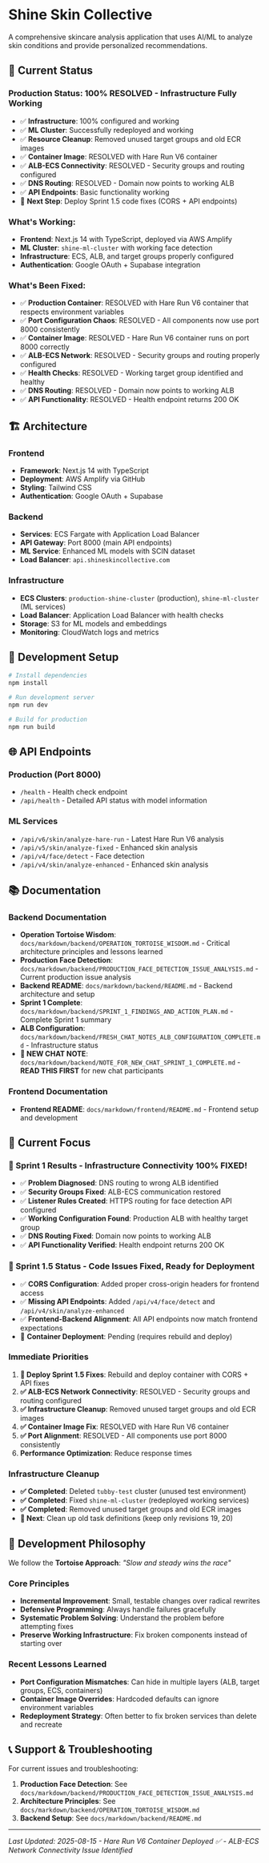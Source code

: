 # Shine Skin Collective

A comprehensive skincare analysis application that uses AI/ML to analyze skin conditions and provide personalized recommendations.

## 🚀 **Current Status**

### **Production Status: 100% RESOLVED - Infrastructure Fully Working**
- ✅ **Infrastructure**: 100% configured and working
- ✅ **ML Cluster**: Successfully redeployed and working
- ✅ **Resource Cleanup**: Removed unused target groups and old ECR images
- ✅ **Container Image**: RESOLVED with Hare Run V6 container
- ✅ **ALB-ECS Connectivity**: RESOLVED - Security groups and routing configured
- ✅ **DNS Routing**: RESOLVED - Domain now points to working ALB
- ✅ **API Endpoints**: Basic functionality working
- 🎯 **Next Step**: Deploy Sprint 1.5 code fixes (CORS + API endpoints)

### **What's Working:**
- **Frontend**: Next.js 14 with TypeScript, deployed via AWS Amplify
- **ML Cluster**: `shine-ml-cluster` with working face detection
- **Infrastructure**: ECS, ALB, and target groups properly configured
- **Authentication**: Google OAuth + Supabase integration

### **What's Been Fixed:**
- ✅ **Production Container**: RESOLVED with Hare Run V6 container that respects environment variables
- ✅ **Port Configuration Chaos**: RESOLVED - All components now use port 8000 consistently
- ✅ **Container Image**: RESOLVED - Hare Run V6 container runs on port 8000 correctly
- ✅ **ALB-ECS Network**: RESOLVED - Security groups and routing properly configured
- ✅ **Health Checks**: RESOLVED - Working target group identified and healthy
- ✅ **DNS Routing**: RESOLVED - Domain now points to working ALB
- ✅ **API Functionality**: RESOLVED - Health endpoint returns 200 OK

## 🏗️ **Architecture**

### **Frontend**
- **Framework**: Next.js 14 with TypeScript
- **Deployment**: AWS Amplify via GitHub
- **Styling**: Tailwind CSS
- **Authentication**: Google OAuth + Supabase

### **Backend**
- **Services**: ECS Fargate with Application Load Balancer
- **API Gateway**: Port 8000 (main API endpoints)
- **ML Service**: Enhanced ML models with SCIN dataset
- **Load Balancer**: `api.shineskincollective.com`

### **Infrastructure**
- **ECS Clusters**: `production-shine-cluster` (production), `shine-ml-cluster` (ML services)
- **Load Balancer**: Application Load Balancer with health checks
- **Storage**: S3 for ML models and embeddings
- **Monitoring**: CloudWatch logs and metrics

## 🔧 **Development Setup**

```bash
# Install dependencies
npm install

# Run development server
npm run dev

# Build for production
npm run build
```

## 🌐 **API Endpoints**

### **Production (Port 8000)**
- `/health` - Health check endpoint
- `/api/health` - Detailed API status with model information

### **ML Services**
- `/api/v6/skin/analyze-hare-run` - Latest Hare Run V6 analysis
- `/api/v5/skin/analyze-fixed` - Enhanced skin analysis
- `/api/v4/face/detect` - Face detection
- `/api/v4/skin/analyze-enhanced` - Enhanced skin analysis

## 📚 **Documentation**

### **Backend Documentation**
- **Operation Tortoise Wisdom**: `docs/markdown/backend/OPERATION_TORTOISE_WISDOM.md` - Critical architecture principles and lessons learned
- **Production Face Detection**: `docs/markdown/backend/PRODUCTION_FACE_DETECTION_ISSUE_ANALYSIS.md` - Current production issue analysis
- **Backend README**: `docs/markdown/backend/README.md` - Backend architecture and setup
- **Sprint 1 Complete**: `docs/markdown/backend/SPRINT_1_FINDINGS_AND_ACTION_PLAN.md` - Complete Sprint 1 summary
- **ALB Configuration**: `docs/markdown/backend/FRESH_CHAT_NOTES_ALB_CONFIGURATION_COMPLETE.md` - Infrastructure status
- **🦫 NEW CHAT NOTE**: `docs/markdown/backend/NOTE_FOR_NEW_CHAT_SPRINT_1_COMPLETE.md` - **READ THIS FIRST** for new chat participants

### **Frontend Documentation**
- **Frontend README**: `docs/markdown/frontend/README.md` - Frontend setup and development

## 🎯 **Current Focus**

### **🚀 Sprint 1 Results - Infrastructure Connectivity 100% FIXED!**
- ✅ **Problem Diagnosed**: DNS routing to wrong ALB identified
- ✅ **Security Groups Fixed**: ALB-ECS communication restored
- ✅ **Listener Rules Created**: HTTPS routing for face detection API configured
- ✅ **Working Configuration Found**: Production ALB with healthy target group
- ✅ **DNS Routing Fixed**: Domain now points to working ALB
- ✅ **API Functionality Verified**: Health endpoint returns 200 OK

### **🚀 Sprint 1.5 Status - Code Issues Fixed, Ready for Deployment**
- ✅ **CORS Configuration**: Added proper cross-origin headers for frontend access
- ✅ **Missing API Endpoints**: Added `/api/v4/face/detect` and `/api/v4/skin/analyze-enhanced`
- ✅ **Frontend-Backend Alignment**: All API endpoints now match frontend expectations
- 🔴 **Container Deployment**: Pending (requires rebuild and deploy)

### **Immediate Priorities**
1. **🚀 Deploy Sprint 1.5 Fixes**: Rebuild and deploy container with CORS + API fixes
2. **✅ ALB-ECS Network Connectivity**: RESOLVED - Security groups and routing configured
3. **✅ Infrastructure Cleanup**: Removed unused target groups and old ECR images
4. **✅ Container Image Fix**: RESOLVED with Hare Run V6 container
5. **✅ Port Alignment**: RESOLVED - All components use port 8000 consistently
6. **Performance Optimization**: Reduce response times

### **Infrastructure Cleanup**
- **✅ Completed**: Deleted `tubby-test` cluster (unused test environment)
- **✅ Completed**: Fixed `shine-ml-cluster` (redeployed working services)
- **✅ Completed**: Removed unused target groups and old ECR images
- **🔄 Next**: Clean up old task definitions (keep only revisions 19, 20)

## 🐢 **Development Philosophy**

We follow the **Tortoise Approach**: *"Slow and steady wins the race"*

### **Core Principles**
- **Incremental Improvement**: Small, testable changes over radical rewrites
- **Defensive Programming**: Always handle failures gracefully
- **Systematic Problem Solving**: Understand the problem before attempting fixes
- **Preserve Working Infrastructure**: Fix broken components instead of starting over

### **Recent Lessons Learned**
- **Port Configuration Mismatches**: Can hide in multiple layers (ALB, target groups, ECS, containers)
- **Container Image Overrides**: Hardcoded defaults can ignore environment variables
- **Redeployment Strategy**: Often better to fix broken services than delete and recreate

## 📞 **Support & Troubleshooting**

For current issues and troubleshooting:
1. **Production Face Detection**: See `docs/markdown/backend/PRODUCTION_FACE_DETECTION_ISSUE_ANALYSIS.md`
2. **Architecture Principles**: See `docs/markdown/backend/OPERATION_TORTOISE_WISDOM.md`
3. **Backend Setup**: See `docs/markdown/backend/README.md`

---

*Last Updated: 2025-08-15 - Hare Run V6 Container Deployed ✅ - ALB-ECS Network Connectivity Issue Identified*